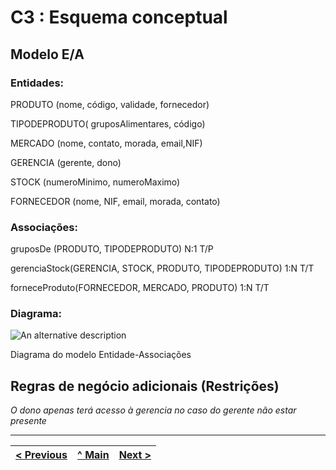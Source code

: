 # C3 : Esquema conceptual

## Modelo E/A


### Entidades: 


PRODUTO (nome, código, validade, fornecedor) 

TIPODEPRODUTO( gruposAlimentares, código)

MERCADO (nome, contato, morada, email,NIF)

GERENCIA (gerente, dono)

STOCK (numeroMinimo, numeroMaximo)

FORNECEDOR (nome, NIF, email, morada, contato)


### Associações:


gruposDe (PRODUTO, TIPODEPRODUTO)				       N:1 T/P

gerenciaStock(GERENCIA, STOCK, PRODUTO, TIPODEPRODUTO)     1:N T/T

forneceProduto(FORNECEDOR, MERCADO, PRODUTO)		        1:N T/T



### Diagrama: 
![An alternative description](images/image.png)   

Diagrama do modelo Entidade-Associações  


## Regras de negócio adicionais (Restrições)
_O dono apenas terá acesso à gerencia no caso do gerente não estar presente_

---
[< Previous](rebd02.md) | [^ Main](https://github.com/TCM21-SIBD03/reportSIBD) | [Next >](rebd04.md)
:--- | :---: | ---: 
